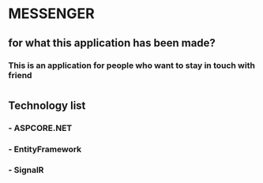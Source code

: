 # MESSENGER 
## for what this application has been made?
### This is an application for people who want to stay in touch with friend 
#
## Technology list
### - ASPCORE.NET
### - EntityFramework
### - SignalR